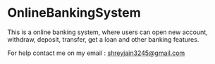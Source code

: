 # OnlineBankingSystem
This is a online banking system, where users can open new account, withdraw, deposit, transfer, get a loan and other banking features.



For help contact me on my email : shreyjain3245@gmail.com
